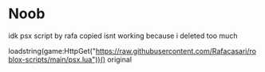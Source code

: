 # Noob
idk
psx script by rafa copied
isnt working because i deleted too much

loadstring(game:HttpGet("https://raw.githubusercontent.com/Rafacasari/roblox-scripts/main/psx.lua"))() original
